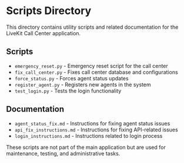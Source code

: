 # Scripts Directory

This directory contains utility scripts and related documentation for the LiveKit Call Center application.

## Scripts

- `emergency_reset.py` - Emergency reset script for the call center
- `fix_call_center.py` - Fixes call center database and configurations
- `force_status.py` - Forces agent status updates
- `register_agent.py` - Registers new agents in the system
- `test_login.py` - Tests the login functionality

## Documentation

- `agent_status_fix.md` - Instructions for fixing agent status issues
- `api_fix_instructions.md` - Instructions for fixing API-related issues
- `login_instructions.md` - Instructions related to login process

These scripts are not part of the main application but are used for maintenance, testing, and administrative tasks. 